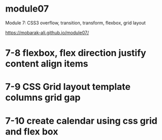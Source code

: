 # module07
Module 7: CSS3 overflow, transition, transform, flexbox, grid layout

https://mobarak-ali.github.io/module07/

# 7-8 flexbox, flex direction justify content align items
# 7-9 CSS Grid layout template columns grid gap
# 7-10 create calendar using css grid and flex box
